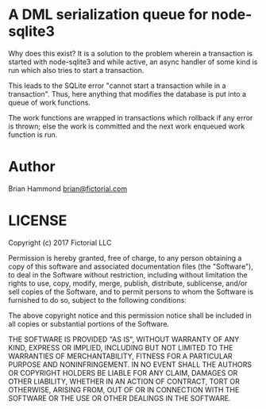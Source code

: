 # A DML serialization queue for node-sqlite3

Why does this exist?  It is a solution to the problem wherein a transaction is
started with node-sqlite3 and while active, an async handler of some kind is
run which also tries to start a transaction.

This leads to the SQLite error "cannot start a transaction while in a
transaction". Thus, here anything that modifies the database is put into a
queue of work functions.

The work functions are wrapped in transactions which rollback if any error
is thrown; else the work is committed and the next work enqueued work function
is run.

# Author

Brian Hammond <brian@fictorial.com>

# LICENSE

Copyright (c) 2017 Fictorial LLC

Permission is hereby granted, free of charge, to any person obtaining a copy
of this software and associated documentation files (the "Software"), to deal
in the Software without restriction, including without limitation the rights
to use, copy, modify, merge, publish, distribute, sublicense, and/or sell
copies of the Software, and to permit persons to whom the Software is
furnished to do so, subject to the following conditions:

The above copyright notice and this permission notice shall be included in all
copies or substantial portions of the Software.

THE SOFTWARE IS PROVIDED "AS IS", WITHOUT WARRANTY OF ANY KIND, EXPRESS OR
IMPLIED, INCLUDING BUT NOT LIMITED TO THE WARRANTIES OF MERCHANTABILITY,
FITNESS FOR A PARTICULAR PURPOSE AND NONINFRINGEMENT. IN NO EVENT SHALL THE
AUTHORS OR COPYRIGHT HOLDERS BE LIABLE FOR ANY CLAIM, DAMAGES OR OTHER
LIABILITY, WHETHER IN AN ACTION OF CONTRACT, TORT OR OTHERWISE, ARISING FROM,
OUT OF OR IN CONNECTION WITH THE SOFTWARE OR THE USE OR OTHER DEALINGS IN THE
SOFTWARE.
